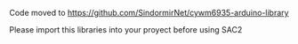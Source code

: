 Code moved to https://github.com/SindormirNet/cywm6935-arduino-library

Please import this libraries into your proyect before using SAC2
